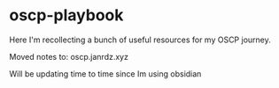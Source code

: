 # oscp-playbook

Here I'm recollecting a bunch of useful resources for my OSCP journey. 

Moved notes to: oscp.janrdz.xyz

Will be updating time to time since Im using obsidian
